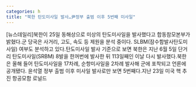 ```yaml
---
categories: h
title: "북한 탄도미사일 발사…尹정부 출범 이후 5번째 미사일"
---
```

[뉴스데일리]북한이 25일 동해상으로 미상의 탄도미사일을 발사했다고 합동참모본부가 밝혔다.군 당국은 사거리, 고도, 속도 등 제원을 분석 중이다. SLBM(잠수함발사탄도미사일) 여부도 분석하고 있다.탄도미사일 발사 기준으로 보면 북한은 지난 6월 5일 단거리 탄도미사일(SRBM) 8발을 한꺼번에 발사한 뒤 113일째인 이날 다시 발사했다.북한은 올해 들어 탄도미사일을 17차례, 순항미사일을 2차례 발사해 군에 포착되고 언론에 공개됐다. 윤석열 정부 출범 이후 미사일 발사로만 보면 5번째다.지난 23일 미국 핵 추진 항공모함 로널드